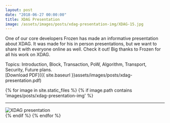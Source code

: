 ```yaml
---
layout: post
date: "2018-06-27 00:00:00"
title: XDAG Presentation
image: /assets/images/posts/xdag-presentation-img/XDAG-15.jpg
---
```



One of our core developers Frozen has made an informative presentation about XDAG. It was made for his in person presentations, but we want to share it with everyone online as well. Check it out! Big thanks to Frozen for all his work on XDAG.

Topics: Introduction, Block, Transaction, PoW, Algorithm, Transport, Security, Future plans.  
[Download PDF]({{ site.baseurl }}assets/images/posts/xdag-presentation.pdf)

{% for image in site.static_files %}
  {% if image.path contains 'images/posts/xdag-presentation-img' %}
  <div markdown="0">
    <hr>
    <img class="img-responsive lazyload" data-src="{{ image.path | relative_url }}" alt="XDAG presentation"/>
  </div>
  {% endif %}
{% endfor %}
